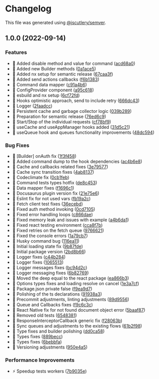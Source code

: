# Changelog

This file was generated using [@jscutlery/semver](https://github.com/jscutlery/semver).

## 1.0.0 (2022-09-14)


### Features

* 🎸 Added disable method and value for command ([acd68a0](https://github.com/BetterTyped/hyper-fetch/commit/acd68a09d0be1029c9d94c6a3e26b9ea3ca6b9ed))
* 🎸 Added new Builder methods ([0a1ace5](https://github.com/BetterTyped/hyper-fetch/commit/0a1ace5ad9fdb79bb9d20e3372d0036f2b164017))
* 🎸 Added nx setup for semantic release ([67caa3f](https://github.com/BetterTyped/hyper-fetch/commit/67caa3f34570a58544ba64fbc3e518c89270e37c))
* 🎸 Added send actions callbacks ([f6b1383](https://github.com/BetterTyped/hyper-fetch/commit/f6b1383d3cb2559cd039d8bf0c84a2e0b3171daa))
* 🎸 Command data mapper ([c91a4b6](https://github.com/BetterTyped/hyper-fetch/commit/c91a4b6ea7c7152bd54727807928b12d555f2549))
* 🎸 ConfigProvider component ([a95c618](https://github.com/BetterTyped/hyper-fetch/commit/a95c618a9ea501857cb8b00d7aa1e43e2019c8d2))
* 🎸 esbuild and nx setup ([6cf72fd](https://github.com/BetterTyped/hyper-fetch/commit/6cf72fdd9d777cbb8666a0752d1028b3c98e0e26))
* 🎸 Hooks optimistic approach, send to include retry ([666dc43](https://github.com/BetterTyped/hyper-fetch/commit/666dc432f8a6d5b27c8a82b837d24c379e4a2c5c))
* 🎸 Logger ([2faadcc](https://github.com/BetterTyped/hyper-fetch/commit/2faadcce94abb94028d91d798df5462111892fc0))
* 🎸 Persistent cache and garbage collector logic ([039b289](https://github.com/BetterTyped/hyper-fetch/commit/039b2893388635d8a0257fb9aa03304af07d8442))
* 🎸 Preparation for semantic release ([76ed6c9](https://github.com/BetterTyped/hyper-fetch/commit/76ed6c9539d3a5b5f1a91628423cbdba83ba53ca))
* 🎸 Start/Stop of the individual requests ([cf78bf9](https://github.com/BetterTyped/hyper-fetch/commit/cf78bf9c23f23396a1711fe4027b94cb991f5dd0))
* 🎸 useCache and useAppManager hooks added ([31d5c21](https://github.com/BetterTyped/hyper-fetch/commit/31d5c21195677fd2bd102c8b7bad63d39daba466))
* 🎸 useQueue hook and queues functionality improvements ([48dc594](https://github.com/BetterTyped/hyper-fetch/commit/48dc594c98236cd281ccd0f378eb019383864ae0))


### Bug Fixes

* 🐛 [Builder] onAuth fix ([1f3f458](https://github.com/BetterTyped/hyper-fetch/commit/1f3f458c04ad0c829169db6923e5d9116ac1f2a2))
* 🐛 Added command dump to the hook dependencies ([ac4b6e8](https://github.com/BetterTyped/hyper-fetch/commit/ac4b6e8dfe3f83613947e0c57190b9df632a7752))
* 🐛 Cache and callbacks related fixes ([3e79577](https://github.com/BetterTyped/hyper-fetch/commit/3e7957766c56d78108fe4ca170bd1396f268e575))
* 🐛 Cache sync transition fixes ([4ab8137](https://github.com/BetterTyped/hyper-fetch/commit/4ab8137d16073dc0a7892534e159b27af198be58))
* 🐛 Codeclimate fix ([0cb1feb](https://github.com/BetterTyped/hyper-fetch/commit/0cb1febb627bc324181ee24d3845a512d0efe861))
* 🐛 Command tests types hotfix ([de8c453](https://github.com/BetterTyped/hyper-fetch/commit/de8c453bf016368d2e1b6f21b3090cee6aa4d257))
* 🐛 Data mapper fixes ([f1696c1](https://github.com/BetterTyped/hyper-fetch/commit/f1696c182251dbeb691c11e0057aad6bc17631dd))
* 🐛 Docusaurus plugin version fix ([21e75e6](https://github.com/BetterTyped/hyper-fetch/commit/21e75e69da3f5f3cdd9c36d2d79134161dfad4cd))
* 🐛 Eslint fix for not used vars ([fb19a2c](https://github.com/BetterTyped/hyper-fetch/commit/fb19a2c200f7aa0c135e7a88e3e47edad3dcc392))
* 🐛 Fetch client test fixes ([36ecebd](https://github.com/BetterTyped/hyper-fetch/commit/36ecebda36e74092adb08500e8b78306dbbe8de9))
* 🐛 Fixed auth method invoking ([0cd7105](https://github.com/BetterTyped/hyper-fetch/commit/0cd71050c98c88c0fee66a771f2bf0478af56c17))
* 🐛 Fixed error handling loops ([c866dae](https://github.com/BetterTyped/hyper-fetch/commit/c866dae0e25cd95cacd9231c2a92db33798e9ae0))
* 🐛 Fixed memory leak and issues with example ([a4b6da1](https://github.com/BetterTyped/hyper-fetch/commit/a4b6da1a1b1df6ad542e3491b9254005a07ffd36))
* 🐛 Fixed react testing environment ([cca8f7b](https://github.com/BetterTyped/hyper-fetch/commit/cca8f7b80337c6829001b4247c5a3da9171558a2))
* 🐛 Fixed retries on the fetch queue ([9766621](https://github.com/BetterTyped/hyper-fetch/commit/97666217c0195141825410f9499cc90e00058b17))
* 🐛 Fixed the console errors ([1a79cb7](https://github.com/BetterTyped/hyper-fetch/commit/1a79cb7a4dfaf8509eda11e52c089fd61db194a9))
* 🐛 Husky command bug ([116ea11](https://github.com/BetterTyped/hyper-fetch/commit/116ea1193a7222f6ac0456764eb7bdc477e4edbc))
* 🐛 Initial loading state fix ([9b87fde](https://github.com/BetterTyped/hyper-fetch/commit/9b87fde81f66b5a6d053dfc71b3e10b3a678997a))
* 🐛 Initial package version ([2bd8b66](https://github.com/BetterTyped/hyper-fetch/commit/2bd8b668888398269a17208fa002e08081d89ade))
* 🐛 Logger fixes ([c44b284](https://github.com/BetterTyped/hyper-fetch/commit/c44b284b0ebb04a9a3c7bfe0677a5cb3aa0713bd))
* 🐛 Logger fixes ([1065513](https://github.com/BetterTyped/hyper-fetch/commit/10655135d29a89ad69fc3a81e96710cb4c71fd97))
* 🐛 Logger messages fixes ([bc94d2c](https://github.com/BetterTyped/hyper-fetch/commit/bc94d2ca8917378fe2314b48173386443b7da410))
* 🐛 Logger messaging fixes ([6b82769](https://github.com/BetterTyped/hyper-fetch/commit/6b82769771f6a906379fb9d1f4680a7403355100))
* 🐛 Moved the deep equal to the react package ([ea866b3](https://github.com/BetterTyped/hyper-fetch/commit/ea866b3547185175d675a5d0a152304518d08613))
* 🐛 Options types fixes and loading resolve on cancel ([1e3a7cf](https://github.com/BetterTyped/hyper-fetch/commit/1e3a7cf0219d71a2630248f8037936d1835beb76))
* 🐛 Package.json private false ([f9ea9d7](https://github.com/BetterTyped/hyper-fetch/commit/f9ea9d7bce45fa3f79500bd88aa10e447af17857))
* 🐛 Polishing of the ts declarations ([91938a3](https://github.com/BetterTyped/hyper-fetch/commit/91938a388f0ed5411f82415dd7615709fa8ca12d))
* 🐛 Precommit adjustments, linting adjustments ([89d9556](https://github.com/BetterTyped/hyper-fetch/commit/89d9556af98f58a712751bde64588bcbd560c3b4))
* 🐛 Queue and Callbacks fixes ([f9c6c3c](https://github.com/BetterTyped/hyper-fetch/commit/f9c6c3c387847873b6d74663c18fdf15d10dab9f))
* 🐛 React Native fix for not found document object error ([5baaf87](https://github.com/BetterTyped/hyper-fetch/commit/5baaf879deecd95f45d71adaa225726a22860062))
* 🐛 Removed old tests ([6548381](https://github.com/BetterTyped/hyper-fetch/commit/654838151bad798f3db7334cd43d12bd392bb7ae))
* 🐛 ResponseInterceptorCallback generic fix ([f28063b](https://github.com/BetterTyped/hyper-fetch/commit/f28063bd9cc4458237f5a317a809267084bcf6ff))
* 🐛 Sync queues and adjustments to the existing flows ([61b2f98](https://github.com/BetterTyped/hyper-fetch/commit/61b2f986bc1392f1e6591a0de284320346fb160e))
* 🐛 Type fixes and builder polishing ([dd0ca58](https://github.com/BetterTyped/hyper-fetch/commit/dd0ca5807ffc5bc59ebbf120293c931cb47f2fe1))
* 🐛 Types fixes ([889becc](https://github.com/BetterTyped/hyper-fetch/commit/889becc1fbda8741072f65101f67caebd2fe8670))
* 🐛 Types fixes ([6bebbfa](https://github.com/BetterTyped/hyper-fetch/commit/6bebbfabe857b34976343d14799070973967450a))
* 🐛 Versioning adjustments ([950e4a5](https://github.com/BetterTyped/hyper-fetch/commit/950e4a5bd5baa6bd45817a9bf09a64d72270d44b))


### Performance Improvements

* ⚡️ Speedup tests workers ([7b9035e](https://github.com/BetterTyped/hyper-fetch/commit/7b9035e7064bc272f10cfefe457f6583fe713e00))
